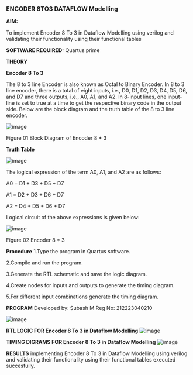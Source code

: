 ### ENCODER 8TO3 DATAFLOW Modelling

**AIM:**

To implement  Encoder 8 To 3 in Dataflow Modelling using verilog and validating their functionality using their functional tables

**SOFTWARE REQUIRED:** Quartus prime

**THEORY**

**Encoder 8 To 3**

The 8 to 3 line Encoder is also known as Octal to Binary Encoder. In 8 to 3 line encoder, there is a total of eight inputs, i.e., D0, D1, D2, D3, D4, D5, D6, and D7 and three outputs, i.e., A0, A1, and A2. In 8-input lines, one input-line is set to true at a time to get the respective binary code in the output side. Below are the block diagram and the truth table of the 8 to 3 line encoder.

![image](https://github.com/naavaneetha/ENCODER8TO3DATAFLOW/assets/154305477/0bc242c1-eb9e-4c47-afe5-30428470efc3)

Figure 01  Block Diagram of Encoder 8 * 3

**Truth Table**

![image](https://github.com/naavaneetha/ENCODER8TO3DATAFLOW/assets/154305477/35496b14-ae6e-4cd1-9abd-d6736b576575)

The logical expression of the term A0, A1, and A2 are as follows:

A0 = D1 + D3 + D5 + D7

A1 = D2 + D3 + D6 + D7

A2 = D4 + D5 + D6 + D7

Logical circuit of the above expressions is given below:

![image](https://github.com/naavaneetha/ENCODER8TO3DATAFLOW/assets/154305477/95acaee6-c873-4c75-89eb-ef09fb158053)

Figure 02  Encoder 8 * 3

**Procedure**
1.Type the program in Quartus software.

2.Compile and run the program.

3.Generate the RTL schematic and save the logic diagram.

4.Create nodes for inputs and outputs to generate the timing diagram.

5.For different input combinations generate the timing diagram.

**PROGRAM**
Developed by: Subash M
Reg No: 212223040210

![image](https://github.com/SubashM00/ENCODER8TO3DATAFLOW/assets/144870586/a2891ed3-3662-4c86-b99f-16b1135468ad)


**RTL LOGIC FOR Encoder 8 To 3 in Dataflow Modelling**
![image](https://github.com/SubashM00/ENCODER8TO3DATAFLOW/assets/144870586/6a2a1b0b-6686-4564-b9ac-7c68478e2cc6)

**TIMING DIGRAMS FOR Encoder 8 To 3 in Dataflow Modelling**
![image](https://github.com/SubashM00/ENCODER8TO3DATAFLOW/assets/144870586/e6edbf22-5c46-40a2-be8f-47d835913c00)

**RESULTS**
implementing Encoder 8 To 3 in Dataflow Modelling using verilog and validating their functionality using their functional tables executed succesfully.

